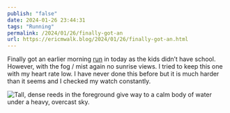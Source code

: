 ```yaml
---
publish: "false"
date: 2024-01-26 23:44:31
tags: "Running"
permalink: /2024/01/26/finally-got-an
url: https://ericmwalk.blog/2024/01/26/finally-got-an.html
---
```


Finally got an earlier morning [run](https://strava.com/activities/10633222461) in today as the kids didn’t have school. However, with the fog / mist again no sunrise views. I tried to keep this one with my heart rate low. I have never done this before but it is much harder than it seems and I checked my watch constantly.

![Tall, dense reeds in the foreground give way to a calm body of water under a heavy, overcast sky.](https://ericmwalk.blog/uploads/2024/img-7655.jpeg)